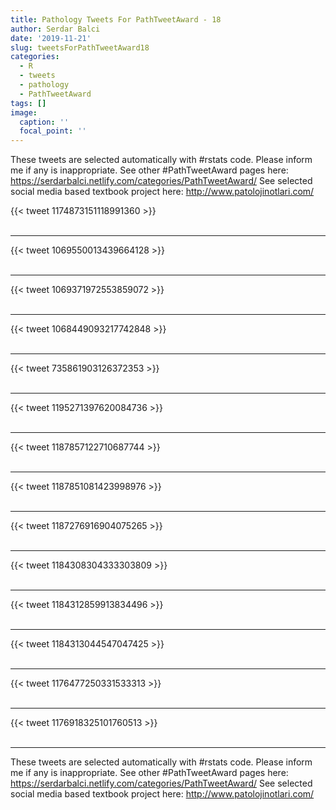 ```yaml
---
title: Pathology Tweets For PathTweetAward - 18
author: Serdar Balci
date: '2019-11-21'
slug: tweetsForPathTweetAward18
categories:
  - R
  - tweets
  - pathology
  - PathTweetAward
tags: []
image:
  caption: ''
  focal_point: ''
---
```



These tweets are selected automatically with #rstats code. Please inform me if any is inappropriate.
See other #PathTweetAward pages here: https://serdarbalci.netlify.com/categories/PathTweetAward/ 
See selected social media based textbook project here: http://www.patolojinotlari.com/

{{< tweet 1174873151118991360 >}}
<br>
<br>
<hr>
{{< tweet 1069550013439664128 >}}
<br>
<br>
<hr>
{{< tweet 1069371972553859072 >}}
<br>
<br>
<hr>
{{< tweet 1068449093217742848 >}}
<br>
<br>
<hr>
{{< tweet 735861903126372353 >}}
<br>
<br>
<hr>
{{< tweet 1195271397620084736 >}}
<br>
<br>
<hr>
{{< tweet 1187857122710687744 >}}
<br>
<br>
<hr>
{{< tweet 1187851081423998976 >}}
<br>
<br>
<hr>
{{< tweet 1187276916904075265 >}}
<br>
<br>
<hr>
{{< tweet 1184308304333303809 >}}
<br>
<br>
<hr>
{{< tweet 1184312859913834496 >}}
<br>
<br>
<hr>
{{< tweet 1184313044547047425 >}}
<br>
<br>
<hr>
{{< tweet 1176477250331533313 >}}
<br>
<br>
<hr>
{{< tweet 1176918325101760513 >}}
<br>
<br>
<hr>


These tweets are selected automatically with #rstats code. Please inform me if any is inappropriate.
See other #PathTweetAward pages here: https://serdarbalci.netlify.com/categories/PathTweetAward/ 
See selected social media based textbook project here: http://www.patolojinotlari.com/

